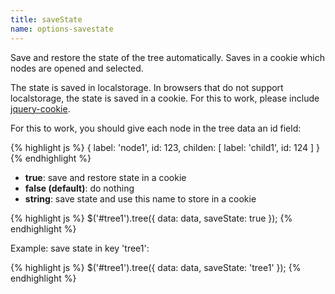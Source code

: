 ```yaml
---
title: saveState
name: options-savestate
---
```


Save and restore the state of the tree automatically. Saves in a cookie which nodes are opened and selected.

The state is saved in localstorage. In browsers that do not support localstorage, the state is saved in a cookie.
For this to work, please include [jquery-cookie](https://github.com/carhartl/jquery-cookie).

For this to work, you should give each node in the tree data an id field:

{% highlight js %}
{
    label: 'node1',
    id: 123,
    childen: [
        label: 'child1',
        id: 124
    ]
}
{% endhighlight %}

* **true**: save and restore state in a cookie
* **false (default)**: do nothing
* **string**: save state and use this name to store in a cookie

{% highlight js %}
$('#tree1').tree({
    data: data,
    saveState: true
});
{% endhighlight %}

Example: save state in key 'tree1':

{% highlight js %}
$('#tree1').tree({
    data: data,
    saveState: 'tree1'
});
{% endhighlight %}
